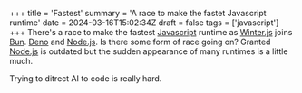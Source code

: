 +++
title = 'Fastest'
summary = 'A race to make the fastet Javascript runtime'
date = 2024-03-16T15:02:34Z
draft = false
tags = ['javascript']
+++
There's a race to make the fastest [Javascript](https://developer.mozilla.org/en-US/docs/Web/javascript)
runtime as [Winter.js](https://github.com/wasmerio/winterjs) joins [Bun](https://bun.sh/). [Deno](https://deno.com/) and [Node.js](https://nodejs.org/en). Is there some form of race going on?
Granted [Node.js](https://nodejs.org/en) is outdated but the sudden appearance of many runtimes is a little much.

Trying to ditrect AI to code is really hard.



